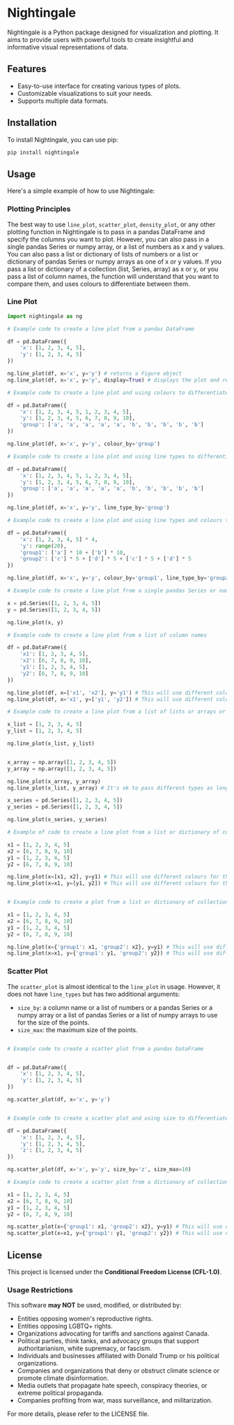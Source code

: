 # Nightingale

Nightingale is a Python package designed for visualization and plotting. It aims to provide users with powerful tools to create insightful and informative visual representations of data.

## Features

- Easy-to-use interface for creating various types of plots.
- Customizable visualizations to suit your needs.
- Supports multiple data formats.

## Installation

To install Nightingale, you can use pip:

```bash
pip install nightingale
```

## Usage

Here's a simple example of how to use Nightingale:

### Plotting Principles
The best way to use `line_plot`, `scatter_plot`, `density_plot`, or any other plotting function in Nightingale is to pass in a pandas DataFrame and specify the columns you want to plot.
However, you can also pass in a single pandas Series or numpy array, or a list of numbers as x and y values.
You can also pass a list or dictionary of lists of numbers or a list or dictionary of pandas Series or numpy arrays as one of x or y values. 
If you pass a list or dictionary of a collection (list, Series, array) as x or y, or you pass a list of column names, the function will understand that you want to compare them, and uses colours to differentiate between them.

### Line Plot


```python
import nightingale as ng

# Example code to create a line plot from a pandas DataFrame

df = pd.DataFrame({
    'x': [1, 2, 3, 4, 5],
    'y': [1, 2, 3, 4, 5]
})

ng.line_plot(df, x='x', y='y') # returns a Figure object
ng.line_plot(df, x='x', y='y', display=True) # displays the plot and returns None

# Example code to create a line plot and using colours to differentiate between lines

df = pd.DataFrame({
    'x': [1, 2, 3, 4, 5, 1, 2, 3, 4, 5],
    'y': [1, 2, 3, 4, 5, 6, 7, 8, 9, 10],
    'group': ['a', 'a', 'a', 'a', 'a', 'b', 'b', 'b', 'b', 'b']
})

ng.line_plot(df, x='x', y='y', colour_by='group')

# Example code to create a line plot and using line types to differentiate between lines

df = pd.DataFrame({
    'x': [1, 2, 3, 4, 5, 1, 2, 3, 4, 5],
    'y': [1, 2, 3, 4, 5, 6, 7, 8, 9, 10],
    'group': ['a', 'a', 'a', 'a', 'a', 'b', 'b', 'b', 'b', 'b']
})

ng.line_plot(df, x='x', y='y', line_type_by='group')

# Example code to create a line plot and using line types and colours to differentiate between lines

df = pd.DataFrame({
    'x': [1, 2, 3, 4, 5] * 4,
    'y': range(20),
    'group1': ['a'] * 10 + ['b'] * 10,
    'group2': ['c'] * 5 + ['d'] * 5 + ['c'] * 5 + ['d'] * 5
})

ng.line_plot(df, x='x', y='y', colour_by='group1', line_type_by='group2')

# Example code to create a line plot from a single pandas Series or numpy array

x = pd.Series([1, 2, 3, 4, 5])
y = pd.Series([1, 2, 3, 4, 5])

ng.line_plot(x, y)

# Example code to create a line plot from a list of column names

df = pd.DataFrame({
    'x1': [1, 2, 3, 4, 5],
    'x2': [6, 7, 8, 9, 10],
    'y1': [1, 2, 3, 4, 5],
    'y2': [6, 7, 8, 9, 10]
})

ng.line_plot(df, x=['x1', 'x2'], y='y1') # This will use different colours for the two lines defined by x1 and x2
ng.line_plot(df, x='x1', y=['y1', 'y2']) # This will use different colours for the two lines defined by y1 and y2

# Example code to create a line plot from a list of lists or arrays or Series

x_list = [1, 2, 3, 4, 5]
y_list = [1, 2, 3, 4, 5]

ng.line_plot(x_list, y_list)


x_array = np.array([1, 2, 3, 4, 5])
y_array = np.array([1, 2, 3, 4, 5])

ng.line_plot(x_array, y_array)
ng.line_plot(x_list, y_array) # It's ok to pass different types as long as they are the same length

x_series = pd.Series([1, 2, 3, 4, 5])
y_series = pd.Series([1, 2, 3, 4, 5])

ng.line_plot(x_series, y_series)

# Example of code to create a line plot from a list or dictionary of collections

x1 = [1, 2, 3, 4, 5]
x2 = [6, 7, 8, 9, 10]
y1 = [1, 2, 3, 4, 5]
y2 = [6, 7, 8, 9, 10]

ng.line_plot(x=[x1, x2], y=y1) # This will use different colours for the two lines defined by x1 and x2
ng.line_plot(x=x1, y=[y1, y2]) # This will use different colours for the two lines defined by y1 and y2


# Example code to create a plot from a list or dictionary of collections

x1 = [1, 2, 3, 4, 5]
x2 = [6, 7, 8, 9, 10]
y1 = [1, 2, 3, 4, 5]
y2 = [6, 7, 8, 9, 10]

ng.line_plot(x={'group1': x1, 'group2': x2}, y=y1) # This will use different colours for the two lines defined by x1 and x2 and uses the keys of the dictionary to label the lines in the legend
ng.line_plot(x=x1, y={'group1': y1, 'group2': y2}) # This will use different colours for the two lines defined by y1 and y2 and uses the keys of the dictionary to label the lines in the legend

```

### Scatter Plot

The `scatter_plot` is almost identical to the `line_plot` in usage. However, it does not have `line_types` but has two additional arguments:
- `size_by`: a column name or a list of numbers or a pandas Series or a numpy array or a list of pandas Series or a list of numpy arrays to use for the size of the points.
- `size_max`: the maximum size of the points.

```python

# Example code to create a scatter plot from a pandas DataFrame


df = pd.DataFrame({
    'x': [1, 2, 3, 4, 5],
    'y': [1, 2, 3, 4, 5]
})

ng.scatter_plot(df, x='x', y='y')


# Example code to create a scatter plot and using size to differentiate between points

df = pd.DataFrame({
    'x': [1, 2, 3, 4, 5],
    'y': [1, 2, 3, 4, 5],
    'z': [1, 2, 3, 4, 5]
})

ng.scatter_plot(df, x='x', y='y', size_by='z', size_max=10)

# Example code to create a scatter plot from a dictionary of collections

x1 = [1, 2, 3, 4, 5]
x2 = [6, 7, 8, 9, 10]
y1 = [1, 2, 3, 4, 5]
y2 = [6, 7, 8, 9, 10]

ng.scatter_plot(x={'group1': x1, 'group2': x2}, y=y1) # This will use different colours for the two lines defined by x1 and x2 and uses the keys of the dictionary to label the lines in the legend
ng.scatter_plot(x=x1, y={'group1': y1, 'group2': y2}) # This will use different colours for the two lines defined by y1 and y2 and uses the keys of the dictionary to label the lines in the legend

```



## License


This project is licensed under the **Conditional Freedom License (CFL-1.0)**. 

### Usage Restrictions

This software **may NOT** be used, modified, or distributed by:

- Entities opposing women's reproductive rights.
- Entities opposing LGBTQ+ rights.
- Organizations advocating for tariffs and sanctions against Canada.
- Political parties, think tanks, and advocacy groups that support authoritarianism, white supremacy, or fascism.
- Individuals and businesses affiliated with Donald Trump or his political organizations.
- Companies and organizations that deny or obstruct climate science or promote climate disinformation.
- Media outlets that propagate hate speech, conspiracy theories, or extreme political propaganda.
- Companies profiting from war, mass surveillance, and militarization.

For more details, please refer to the LICENSE file.
